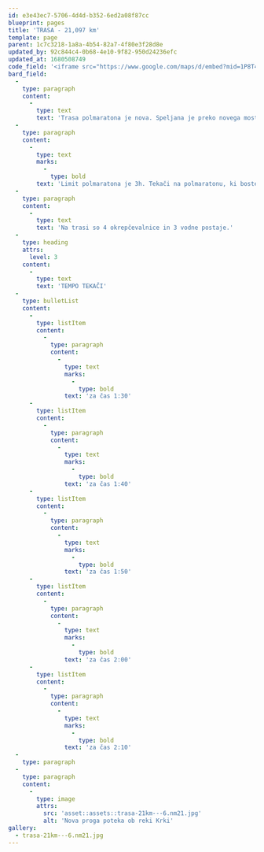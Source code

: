 ```yaml
---
id: e3e43ec7-5706-4d4d-b352-6ed2a08f87cc
blueprint: pages
title: 'TRASA - 21,097 km'
template: page
parent: 1c7c3218-1a8a-4b54-82a7-4f80e3f28d8e
updated_by: 92c844c4-0b68-4e10-9f82-950d24236efc
updated_at: 1680508749
code_field: '<iframe src="https://www.google.com/maps/d/embed?mid=1P8T4-L-vZog1MF08qNHf9yfBxaRA97U&ehbc=2E312F" width="100%" height="500"></iframe>'
bard_field:
  -
    type: paragraph
    content:
      -
        type: text
        text: 'Trasa polmaratona je nova. Speljana je preko novega mostu v Irči vasi proti Straži in nazaj. Je bolj ravna in hitrejša, kot proga v preteklih letih. Večina trase poteka po trdi asfaltni podlagi s krajšim odsekom utrjenega makadamom med 16km in 17km. Štart in cilj je na Seidlovi cesti, proga pa je speljana je ob reki Krki in po najlepših tekaških terenih v okolici Novega mesta. Proga je uradno izmerjena in ima certifikat AIMS.'
  -
    type: paragraph
    content:
      -
        type: text
        marks:
          -
            type: bold
        text: 'Limit polmaratona je 3h. Tekači na polmaratonu, ki boste imeli na vmesni času na 4 km slabši čas od 41 min bruto, boste preusmerjeni na progo 10 km teka.'
  -
    type: paragraph
    content:
      -
        type: text
        text: 'Na trasi so 4 okrepčevalnice in 3 vodne postaje.'
  -
    type: heading
    attrs:
      level: 3
    content:
      -
        type: text
        text: 'TEMPO TEKAČI'
  -
    type: bulletList
    content:
      -
        type: listItem
        content:
          -
            type: paragraph
            content:
              -
                type: text
                marks:
                  -
                    type: bold
                text: 'za čas 1:30'
      -
        type: listItem
        content:
          -
            type: paragraph
            content:
              -
                type: text
                marks:
                  -
                    type: bold
                text: 'za čas 1:40'
      -
        type: listItem
        content:
          -
            type: paragraph
            content:
              -
                type: text
                marks:
                  -
                    type: bold
                text: 'za čas 1:50'
      -
        type: listItem
        content:
          -
            type: paragraph
            content:
              -
                type: text
                marks:
                  -
                    type: bold
                text: 'za čas 2:00'
      -
        type: listItem
        content:
          -
            type: paragraph
            content:
              -
                type: text
                marks:
                  -
                    type: bold
                text: 'za čas 2:10'
  -
    type: paragraph
  -
    type: paragraph
    content:
      -
        type: image
        attrs:
          src: 'asset::assets::trasa-21km---6.nm21.jpg'
          alt: 'Nova proga poteka ob reki Krki'
gallery:
  - trasa-21km---6.nm21.jpg
---
```

